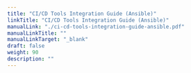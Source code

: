 ```yaml
---
title: "CI/CD Tools Integration Guide (Ansible)"
linkTitle: "CI/CD Tools Integration Guide (Ansible)"
manualLink: "./ci-cd-tools-integration-guide-ansible.pdf"
manualLinkTitle: ""
manualLinkTarget: "_blank"
draft: false
weight: 90
description: ""
---
```

